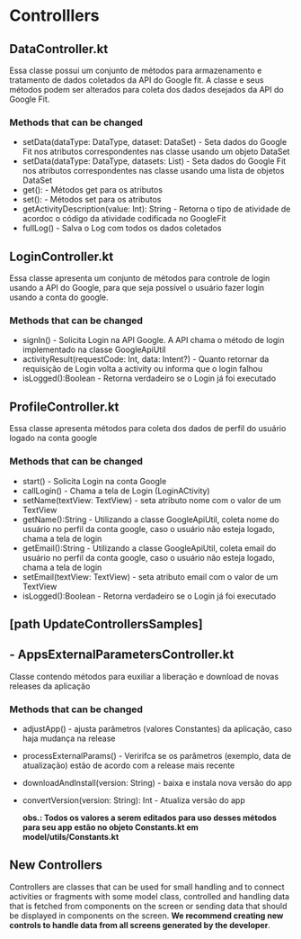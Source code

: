# Controlllers

## DataController.kt

Essa classe possui um conjunto de métodos para armazenamento e tratamento de dados coletados da API do Google fit. A classe e seus métodos podem ser alterados para coleta dos dados desejados da API do Google Fit.

### Methods that can be changed

- setData(dataType: DataType, dataset: DataSet) - Seta dados do Google Fit nos atributos correspondentes nas classe usando um objeto DataSet 
- setData(dataType: DataType, datasets: List<DataSet>)  -  Seta dados do Google Fit nos atributos correspondentes nas classe usando uma lista de objetos DataSet 
- get<Attribute>():<Attribute Type> - Métodos get para os atributos 
- set<Attribute>():<Attribute Type> - Métodos set para os atributos
- getActivityDescription(value: Int): String - Retorna o tipo de atividade de acordoc o código da atividade codificada no GoogleFit
- fullLog() - Salva o Log com todos os dados coletados

## LoginController.kt

Essa classe apresenta um conjunto de métodos para controle de login usando a API do Google, para que seja possível o usuário fazer login usando a conta do google.

### Methods that can be changed

- signIn() - Solicita Login na API Google. A API chama o método de login implementado na classe GoogleApiUtil
- activityResult(requestCode: Int, data: Intent?) - Quanto retornar da requisição de Login volta a activity ou informa que o login falhou
- isLogged():Boolean - Retorna verdadeiro se o Login já foi executado

## ProfileController.kt
  
Essa classe apresenta métodos para coleta dos dados de perfil do usuário logado na conta google
  
### Methods that can be changed
  
- start() - Solicita Login na conta Google
- callLogin() - Chama a tela de Login (LoginACtivity)
- setName(textView: TextView) - seta atributo nome com o valor de um TextView
- getName():String - Utilizando a classe GoogleApiUtil, coleta nome do usuário no perfil da conta google, caso o usuário não esteja logado, chama a tela de login
- getEmail():String - Utilizando a classe GoogleApiUtil, coleta email do usuário no perfil da conta google, caso o usuário não esteja logado, chama a tela de login 
- setEmail(textView: TextView) - seta atributo email com o valor de um TextView
- isLogged():Boolean - Retorna verdadeiro se o Login já foi executado

## [path UpdateControllersSamples] 

## - AppsExternalParametersController.kt

Classe contendo métodos para euxiliar a liberação e download de novas releases da aplicação

### Methods that can be changed   

- adjustApp() - ajusta parâmetros (valores Constantes) da aplicação, caso haja mudança na release
- processExternalParams() - Veririfca se os parâmetros (exemplo, data de atualização) estão de acordo com a release mais recente
- downloadAndInstall(version: String) - baixa  e instala nova versão do app
- convertVersion(version: String): Int - Atualiza versão do app
  
  <b>obs.: Todos os valores a serem editados para uso desses métodos para seu app estão no objeto Constants.kt em model/utils/Constants.kt</b>

## New Controllers

Controllers are classes that can be used for small handling and to connect activities or fragments with some model class, controlled and handling data that is fetched from components on the screen or sending data that should be displayed in components on the screen. <b>We recommend creating new controls to handle data from all screens generated by the developer</b>.
